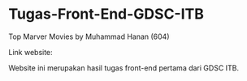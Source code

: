 # Tugas-Front-End-GDSC-ITB

Top Marver Movies by Muhammad Hanan (604)

Link website: 

Website ini merupakan hasil tugas front-end pertama dari GDSC ITB.  
